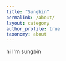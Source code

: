 ```yaml
---
title: "Sungbin"
permalink: /about/
layout: category
author_profile: true
taxonomy: about
---
```


hi I'm sungbin
